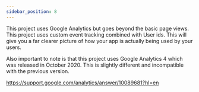 ```yaml
---
sidebar_position: 8
---
```


This project uses Google Analytics but goes beyond the basic page views. This project uses custom event tracking combined with User ids. This will give you a far clearer picture of how your app is actually being used by your users.

Also important to note is that this project uses Google Analytics 4 which was released in October 2020. This is slightly different and incompatible with the previous version.

https://support.google.com/analytics/answer/10089681?hl=en
